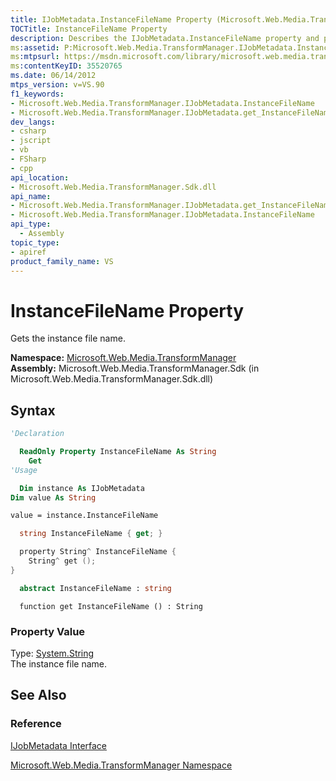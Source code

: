 ```yaml
---
title: IJobMetadata.InstanceFileName Property (Microsoft.Web.Media.TransformManager)
TOCTitle: InstanceFileName Property
description: Describes the IJobMetadata.InstanceFileName property and provides the field's namespace, assembly, syntax, and property value.
ms:assetid: P:Microsoft.Web.Media.TransformManager.IJobMetadata.InstanceFileName
ms:mtpsurl: https://msdn.microsoft.com/library/microsoft.web.media.transformmanager.ijobmetadata.instancefilename(v=VS.90)
ms:contentKeyID: 35520765
ms.date: 06/14/2012
mtps_version: v=VS.90
f1_keywords:
- Microsoft.Web.Media.TransformManager.IJobMetadata.InstanceFileName
- Microsoft.Web.Media.TransformManager.IJobMetadata.get_InstanceFileName
dev_langs:
- csharp
- jscript
- vb
- FSharp
- cpp
api_location:
- Microsoft.Web.Media.TransformManager.Sdk.dll
api_name:
- Microsoft.Web.Media.TransformManager.IJobMetadata.get_InstanceFileName
- Microsoft.Web.Media.TransformManager.IJobMetadata.InstanceFileName
api_type:
  - Assembly
topic_type:
- apiref
product_family_name: VS
---
```


# InstanceFileName Property

Gets the instance file name.

**Namespace:**  [Microsoft.Web.Media.TransformManager](microsoft-web-media-transformmanager-namespace.md)  
**Assembly:**  Microsoft.Web.Media.TransformManager.Sdk (in Microsoft.Web.Media.TransformManager.Sdk.dll)

## Syntax

```vb
'Declaration

  ReadOnly Property InstanceFileName As String
    Get
'Usage

  Dim instance As IJobMetadata
Dim value As String

value = instance.InstanceFileName
```

```csharp
  string InstanceFileName { get; }
```

```cpp
  property String^ InstanceFileName {
    String^ get ();
}
```

``` fsharp
  abstract InstanceFileName : string
```

```jscript
  function get InstanceFileName () : String
```

### Property Value

Type: [System.String](https://msdn.microsoft.com/library/s1wwdcbf)  
The instance file name.  

## See Also

### Reference

[IJobMetadata Interface](ijobmetadata-interface-microsoft-web-media-transformmanager.md)

[Microsoft.Web.Media.TransformManager Namespace](microsoft-web-media-transformmanager-namespace.md)
